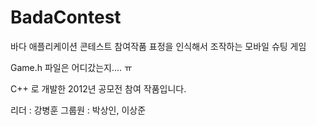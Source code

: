 # BadaContest
 
바다 애플리케이션 콘테스트 참여작품
표정을 인식해서 조작하는 모바일 슈팅 게임

Game.h 파일은 어디갔는지.... ㅠ

C++ 로 개발한 2012년 공모전 참여 작품입니다.

리더 : 강병훈
그룹원 : 박상인, 이상준
